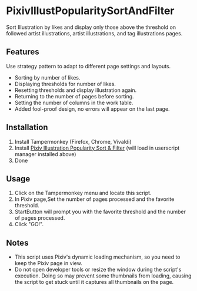 
# PixivIllustPopularitySortAndFilter
Sort Illustration by likes and display only those above the threshold on followed artist illustrations,
artist illustrations, and tag illustrations pages.

## Features
Use strategy pattern to adapt to different page settings and layouts.
* Sorting by number of likes.
* Displaying thresholds for number of likes.
* Resetting thresholds and display illustration again.
* Returning to the number of pages before sorting.
* Setting the number of columns in the work table.
* Added fool-proof design, no errors will appear on the last page.

## Installation
1. Install Tampermonkey (Firefox, Chrome, Vivaldi)
2. Install [Pixiv Illustration Popularity Sort & Filter](https://greasyfork.org/zh-TW/scripts/497015-pixiv%E4%BD%9C%E5%93%81%E7%86%B1%E9%96%80%E7%A8%8B%E5%BA%A6%E6%8E%92%E5%BA%8F%E8%88%87%E7%AF%A9%E9%81%B8%E5%99%A8) (will load in userscript manager installed above)
3. Done

## Usage
1. Click on the Tampermonkey menu and locate this script.
2. In Pixiv page,Set the number of pages processed and the favorite threshold.
3. StartButton will prompt you with the favorite threshold and the number of pages processed.
4. Click "GO!".

## Notes
* This script uses Pixiv's dynamic loading mechanism, so you need to keep the Pixiv page in view.
* Do not open developer tools or resize the window during the script's execution.
  Doing so may prevent some thumbnails from loading, causing the script to get stuck until it captures all thumbnails on the page.
